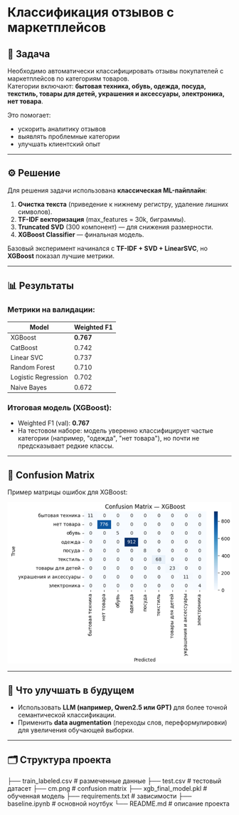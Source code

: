 #  Классификация отзывов с маркетплейсов

## 📌 Задача
Необходимо автоматически классифицировать отзывы покупателей с маркетплейсов по категориям товаров.  
Категории включают: **бытовая техника, обувь, одежда, посуда, текстиль, товары для детей, украшения и аксессуары, электроника, нет товара**.  

Это помогает:
- ускорить аналитику отзывов
- выявлять проблемные категории  
- улучшать клиентский опыт

---

## ⚙️ Решение
Для решения задачи использована **классическая ML-пайплайн**:
1. **Очистка текста** (приведение к нижнему регистру, удаление лишних символов).  
2. **TF-IDF векторизация** (max_features = 30k, биграммы).  
3. **Truncated SVD** (300 компонент) — для снижения размерности.  
4. **XGBoost Classifier** — финальная модель.  

Базовый эксперимент начинался с **TF-IDF + SVD + LinearSVC**, но **XGBoost** показал лучшие метрики.  

---

## 📊 Результаты

### Метрики на валидации:
| Model               | Weighted F1 |
|----------------------|-------------|
| XGBoost              | **0.767**   |
| CatBoost             | 0.742       |
| Linear SVC           | 0.737       |
| Random Forest        | 0.710       |
| Logistic Regression  | 0.702       |
| Naive Bayes          | 0.672       |

### Итоговая модель (XGBoost):
- Weighted F1 (val): **0.767**  
- На тестовом наборе: модель уверенно классифицирует частые категории (например, "одежда", "нет товара"), но почти не предсказывает редкие классы.  

---

## 🔎 Confusion Matrix
Пример матрицы ошибок для XGBoost:  

![Confusion Matrix](cm.png)

---

## 🚀 Что улучшать в будущем
- Использовать **LLM (например, Qwen2.5 или GPT)** для более точной семантической классификации.  
- Применить **data augmentation** (переходы слов, переформулировки) для увеличения обучающей выборки.  

---

## 🗂️ Структура проекта
├── train_labeled.csv # размеченные данные
├── test.csv # тестовый датасет
├── cm.png # confusion matrix
├── xgb_final_model.pkl # обученная модель
├── requirements.txt # зависимости
├── baseline.ipynb # основной ноутбук
└── README.md # описание проекта
